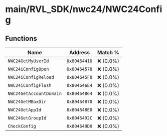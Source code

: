 # main/RVL_SDK/nwc24/NWC24Config

## Functions

| Name | Address | Match % |
|------|---------|---------|
| `NWC24GetMyUserId` | `0x80464410` | :x: (0.0%) |
| `NWC24iConfigOpen` | `0x80464578` | :x: (0.0%) |
| `NWC24iConfigReload` | `0x804645F0` | :x: (0.0%) |
| `NWC24iConfigFlush` | `0x804646E4` | :x: (0.0%) |
| `NWC24GetAccountDomain` | `0x80464864` | :x: (0.0%) |
| `NWC24GetMBoxDir` | `0x80464870` | :x: (0.0%) |
| `NWC24GetAppId` | `0x804648E0` | :x: (0.0%) |
| `NWC24GetGroupId` | `0x8046492C` | :x: (0.0%) |
| `CheckConfig` | `0x804649D0` | :x: (0.0%) |